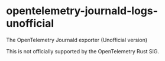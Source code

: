 # opentelemetry-journald-logs-unofficial
The OpenTelemetry Journald exporter (Unofficial version)

This is not officially supported by the OpenTelemetry Rust SIG.